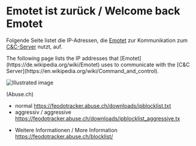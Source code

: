 # Emotet ist zurück / Welcome back Emotet
Folgende Seite listet die IP-Adressen, die [Emotet](https://de.wikipedia.org/wiki/Emotet) zur Kommunikation zum [C&C-Server](https://en.wikipedia.org/wiki/Command_and_control) nutzt, auf.
<p>
The following page lists the IP addresses that [Emotet](https://de.wikipedia.org/wiki/Emotet) uses to communicate with the [C&C Server](https://en.wikipedia.org/wiki/Command_and_control).</p>

<p>
<img alt="Illustrated image" src="https://cdn.pixabay.com/photo/2017/05/16/17/06/ransomware-2318381_960_720.jpg">
</p>

(Abuse.ch)
- normal https://feodotracker.abuse.ch/downloads/ipblocklist.txt
- aggressiv / aggressive https://feodotracker.abuse.ch/downloads/ipblocklist_aggressive.tx
+ Weitere Informationen / More Information https://feodotracker.abuse.ch/blocklist/
